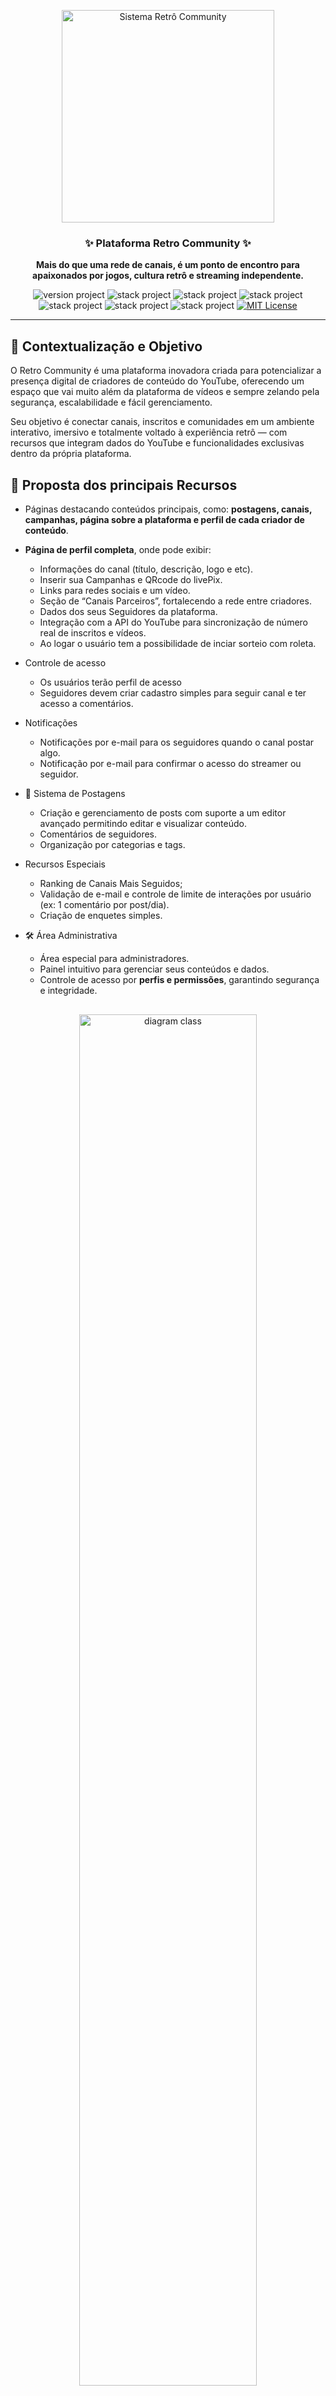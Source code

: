 <p align="center">
  <a href="https://github.com/RafaelBlum/retro-community" target="_blank" title="Visite Retrô Community">
    <img src="public/images/brandname/logo-retrocommunity-dark.png" alt="Sistema Retrô Community" width="340px">
  </a>
</p>


<h3 align="center">✨ Plataforma Retro Community ✨</h3>
<p align="center"><strong>Mais do que uma rede de canais, é um ponto de encontro para apaixonados por jogos, cultura retrô e streaming independente.</strong></p>

<p align="center">
  <img src="https://img.shields.io/badge/version-1.0-brightgreen" alt="version project">
  <img src="https://img.shields.io/badge/PHP-8.2.12-informational" alt="stack project">
  <img src="https://img.shields.io/badge/Laravel-12.30.1-ff2d20" alt="stack project">
  <img src="https://img.shields.io/badge/Livewire-3.6.4-purple" alt="stack project">
  <img src="https://img.shields.io/badge/Filament-4.0.18-blueviolet" alt="stack project">
  <img src="https://img.shields.io/badge/TailwindCSS-4.1.13-38bdf8" alt="stack project">
  <img src="https://img.shields.io/badge/Composer-2.8.4-brightgreen" alt="stack project">
  <a href="https://opensource.org/licenses/MIT">
    <img src="https://img.shields.io/badge/license-MIT-blue.svg" alt="MIT License">
  </a>
</p>

---

## 📘 Contextualização e Objetivo

O Retro Community é uma plataforma inovadora criada para potencializar a presença digital de criadores de conteúdo do YouTube, oferecendo um espaço que vai muito além da plataforma de vídeos e sempre zelando pela segurança, escalabilidade e fácil gerenciamento.

Seu objetivo é conectar canais, inscritos e comunidades em um ambiente interativo, imersivo e totalmente voltado à experiência retrô — com recursos que integram dados do YouTube e funcionalidades exclusivas dentro da própria plataforma.

## 🌟 **Proposta** dos principais Recursos

- Páginas destacando conteúdos principais, como: **postagens, canais, campanhas, página sobre a plataforma e perfil de cada criador de conteúdo**.

- **Página de perfil completa**, onde pode exibir:
  - Informações do canal (título, descrição, logo e etc).
  - Inserir sua Campanhas e QRcode do livePix.
  - Links para redes sociais e um vídeo.
  - Seção de “Canais Parceiros”, fortalecendo a rede entre criadores.
  - Dados dos seus Seguidores da plataforma.
  - Integração com a API do YouTube para sincronização de número real de inscritos e vídeos.
  - Ao logar o usuário tem a possibilidade de inciar sorteio com roleta.

- Controle de acesso
  - Os usuários terão perfil de acesso
  - Seguidores devem criar cadastro simples para seguir canal e ter acesso a comentários.

- Notificações
  - Notificações por e-mail para os seguidores quando o canal postar algo.
  - Notificação por e-mail para confirmar o acesso do streamer ou seguidor.

- 📰 Sistema de Postagens
  - Criação e gerenciamento de posts com suporte a um editor avançado permitindo editar e visualizar conteúdo.
  - Comentários de seguidores.
  - Organização por categorias e tags.
  
- Recursos Especiais
  - Ranking de Canais Mais Seguidos;
  - Validação de e-mail e controle de limite de interações por usuário (ex: 1 comentário por post/dia).
  - Criação de enquetes simples.

- 🛠️ Área Administrativa
  - Área especial para administradores.
  - Painel intuitivo para gerenciar seus conteúdos e dados.
  - Controle de acesso por **perfis e permissões**, garantindo segurança e integridade.


<p align="center" style="margin-top: 30px">
	<a href="#"  target="_blank" title="Sistema Retro Community">
		<img src="public/images/docs/mapa.png" alt="diagram class" width="75%">
	</a>
</p>



## 🧩 Especificação de Requisitos do Sistema

A seguir estão definidos os requisitos que orientam o desenvolvimento da plataforma **Retro Community**, separando **Requisitos Funcionais (RF)** e **Requisitos Não Funcionais (RNF)**.

Para analise e desenvolvimento dos requisitos, terá a **[documentação ágil](/requirements.md)** de desenvolvimento, o que garantem que o sistema atenda às necessidades do projeto, mantenha alta qualidade técnica e ofereça uma experiência estável, segura e imersiva.

> Status: 🟡 Em desenvolvimento | 🟢 Concluído | 🔴 Pendente
---

## 🧭 `RF` Requisitos Funcionais

Os **requisitos funcionais** descrevem as **funcionalidades e comportamentos esperados** do sistema — ou seja, o que a plataforma deve fazer.

|  Status  | ID          | Funcionalidade                           | Descrição                                                                                                                                            |
|----|-------------|------------------------------------------|------------------------------------------------------------------------------------------------------------------------------------------------------|
| 🟡 | **RF001**   | **Autenticação e Perfis de Acesso**      | O sistema deve permitir autenticação de usuários (streamers e seguidores), com controle de acesso baseado em perfis e permissões.                    |
| 🔴 | **RF002**   | **Cadastro de Seguidores**               | O seguidor deve poder realizar um cadastro simples para seguir canais, comentar e receber notificações.                                              |
| 🟡 | **RF003**   | **Página Inicial (Home)**                | O sistema deve exibir conteúdos principais como postagens em destaque, canais e campanhas ativas.                                                    |
| 🟡 | **RF004**   | **Gestão de Canais**                     | Cada criador deve poder gerenciar as informações do seu canal (nome, descrição, logo, links, vídeo de apresentação e QR Code do LivePix).            |
| 🟡 | **RF005**   | **Página de Perfil do Canal**            | O sistema deve disponibilizar uma página personalizada por canal, exibindo informações do criador, campanhas, vídeos, seguidores e canais parceiros. |
| 🔴 | **RF006**   | **Integração com a API do YouTube**      | O sistema deve integrar-se à API do YouTube para sincronizar dados do canal, como número de inscritos e vídeos.                                      |
| 🟢 | **RF007**   | **Sistema de Postagens**                 | O sistema deve permitir a criação, edição e exclusão de postagens, com suporte a editor avançado e visualização prévia.                              |
| 🟡 | **RF008**   | **Categorias e Tags**                    | O sistema deve permitir a organização das postagens por categorias e tags para facilitar a navegação e busca.                                        |
| 🔴 | **RF009**   | **Comentários em Postagens**             | O sistema deve permitir que seguidores comentem nas postagens, respeitando limitações definidas (ex: 1 comentário por dia).                          |
| 🔴 | **RF010**   | **Validação de E-mail**                  | O sistema deve enviar e-mails de verificação para confirmar o cadastro de novos usuários (streamers e seguidores).                                   |
| 🔴 | **RF011**   | **Notificações por E-mail**              | O sistema deve enviar notificações automáticas para seguidores quando um canal que seguem publicar um novo post.                                     |
| 🟡 | **RF012**   | **Campanhas de Canais**                  | Os criadores devem poder criar e gerenciar campanhas associadas aos seus canais, incluindo imagens, descrições e QR Code de doação.                  |
| 🟡 | **RF013**   | **Roleta de Sorteio**                    | O sistema deve disponibilizar uma roleta interativa para sorteios, acessível apenas para criadores logados.                                          |
| 🔴 | **RF014**   | **Ranking de Canais Mais Seguidos**      | O sistema deve exibir um ranking atualizado dos canais com maior número de seguidores na plataforma.                                                 |
| 🔴 | **RF015**   | **Enquetes Simples**                     | O sistema deve permitir a criação de enquetes básicas para engajamento dos seguidores.                                                               |
| 🔴 | **RF016**   | **Sistema de Notificações Internas**     | O sistema deve exibir notificações dentro da plataforma (no painel do usuário) relacionadas a novos posts, campanhas ou interações.                  |
| 🟡 | **RF017**   | **Painel Administrativo (Filament PHP)** | O sistema deve possuir uma área administrativa para controle completo de usuários, posts, campanhas, enquetes, permissões e configurações.           |
| 🟡 | **RF018**   | **Controle de Permissões e Papéis**      | Deve haver controle granular de acesso, garantindo que apenas usuários autorizados possam alterar ou excluir determinados conteúdos.                 |
| 🟡 | **RF019**   | **Dashboard Analítica**                  | O painel administrativo deve apresentar dados estatísticos, como número de canais, posts, seguidores e interações.                                   |
| 🟡 | **RF020**   | **Segurança e Integridade dos Dados**    | O sistema deve assegurar a proteção dos dados de usuários e canais, evitando acessos não autorizados ou manipulações indevidas.                      |

---

## ⚙️ `RNF` Requisitos Não Funcionais

Os **requisitos não funcionais** especificam **como** o sistema deve ser desenvolvido, definindo tecnologias, padrões de qualidade, desempenho e manutenção.

| ID | Tecnologia / Ferramenta | Descrição |
|----|---------------------------|------------|
| 🟢 **RNF001** | **Laravel** | O sistema deve utilizar o framework **Laravel** como base backend, adotando a arquitetura **MVC** e fornecendo **APIs RESTful**. |
| 🟢 **RNF002** | **Filament PHP v4.18** | O painel administrativo deve ser desenvolvido com **Filament PHP**, garantindo um ambiente moderno, personalizável e seguro. |
| 🟢 **RNF003** | **Tailwind CSS v4** | O frontend deve utilizar **Tailwind CSS** para assegurar uma interface moderna, responsiva e consistente. |
| 🟢 **RNF004** | **Alpine.js** | O sistema deve adotar **Alpine.js** para prover interatividade leve e reativa no frontend. |
| 🟢 **RNF005** | **Livewire v3** | Deve ser utilizado **Livewire v3** para criação de componentes dinâmicos e reativos, reduzindo a necessidade de scripts JavaScript manuais. |
| 🟢 **RNF006** | **MySQL** | O sistema deve utilizar **MySQL** como banco de dados relacional principal, garantindo integridade e desempenho nas transações. |
| 🟢 **RNF007** | **Vite** | O processo de build deve ser gerenciado por **Vite**, proporcionando empacotamento rápido de assets e integração eficiente com o Tailwind CSS. |
| 🟢 **RNF008** | **JSConfetti** | O frontend deve integrar a biblioteca **JSConfetti** para prover efeitos visuais e feedback animado em eventos específicos. |
| 🟢 **RNF009** | **ScrollReveal** | Deve ser utilizado **ScrollReveal** para animações de entrada de elementos, aprimorando a experiência visual e a usabilidade. |
| 🟢 **RNF010** | **JavaScript (nativo)** | O sistema deve utilizar **JavaScript nativo** para personalizações adicionais de efeitos e interações no frontend. |

## :books: `DER` Diagramação do projeto | Prototipagem
> As classes do sistema estão claramente definidas em um diagrama de classes **(em analise)**.

<p align="center" style="margin-top: 30px">
	<a href="#"  target="_blank" title="Sistema Retro Community">
		<img src="public/images/docs/diagram-class-RetroCommunity.png" alt="diagram class" width="60%">
	</a>
</p>

### 🧱 Observações Gerais

- O projeto adota a arquitetura **TALL Stack** (Tailwind, Alpine, Laravel, Livewire).
- Todas as tecnologias seguem **versões estáveis e atualizadas**.
- O sistema prioriza **segurança, escalabilidade, desempenho e experiência do usuário**.
- As dependências são gerenciadas por **Composer** (PHP) e **npm** (JavaScript).
- A documentação técnica e o código seguem boas práticas de **manutenibilidade** e **padronização**.

![PHP](https://img.shields.io/badge/PHP-777BB4?logo=php&logoColor=white)
![Laravel](https://img.shields.io/badge/Laravel-FF2D20?logo=laravel&logoColor=white)
![Livewire](https://img.shields.io/badge/Livewire-4E56A6?logo=laravel&logoColor=white)
![Filament](https://img.shields.io/badge/FilamentPHP-2E5BFF?logo=laravel&logoColor=white)
![MySQL](https://img.shields.io/badge/MySQL-005C84?logo=mysql&logoColor=white)
![Alpine.js](https://img.shields.io/badge/Alpine.js-8BC0D0?logo=alpine.js&logoColor=white)
![JavaScript](https://img.shields.io/badge/JavaScript-F7DF1E?logo=javascript&logoColor=black)
![TailwindCSS](https://img.shields.io/badge/TailwindCSS-06B6D4?logo=tailwindcss&logoColor=white)
![JSConfetti](https://img.shields.io/badge/JSConfetti-0769AD?logo=tailwindcss&logoColor=white)
![ScrollReveal](https://img.shields.io/badge/ScrollReveal-0769AD?logo=tailwindcss&logoColor=white)

